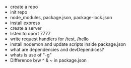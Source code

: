 - create a repo
- init repo
- node_modules, package.json, package-lock.json
- install express
- create a server
- listen to oport 7777
- write request handlers for /test, /hello
- install nodemon and update scripts inside package.json
- what are dependencies and devDependices?
- whats is use of "-g"
- Difference b/w ^ & ~ in package.json